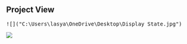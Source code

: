 ## Project View

<kbd>![]("C:\Users\lasya\OneDrive\Desktop\Display State.jpg")</kbd>

<kbd>![](https://res.cloudinary.com/anshumxn09/image/upload/v1692799514/test/quickSell_nycbcs.png)</kbd>
